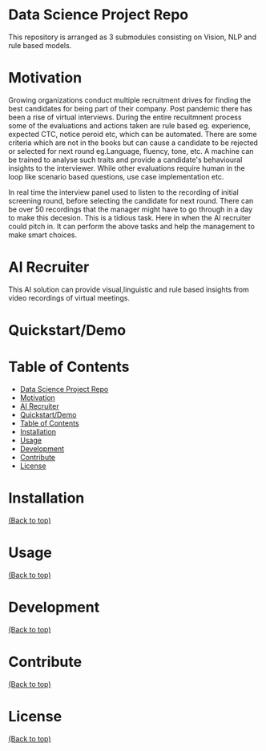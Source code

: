 # Data Science Project Repo
This repository is arranged as 3 submodules consisting on Vision, NLP and rule based models.

# Motivation
Growing organizations conduct multiple recruitment drives for finding the best candidates for being part of their company. Post pandemic there has been a rise of virtual interviews. During the entire recuitmnent process some of the evaluations and actions taken are rule based eg. experience, expected CTC, notice peroid etc, which can be automated. There are some criteria which are not in the books but can cause a candidate to be rejected or selected for next round eg.Language, fluency, tone, etc. A machine can be trained to analyse such traits and provide a candidate's behavioural insights to the interviewer.  While other evaluations require human in the loop like scenario based questions, use case implementation etc.

In real time the interview panel used to listen to the recording of initial screening round, before selecting the candidate for next round. There can be over 50 recordings that the manager might have to go through in a day to make this decesion. This is a tidious task. Here in when the AI recruiter could pitch in. It can perform the above tasks and help the management to make smart choices.

# AI Recruiter
This AI solution can provide visual,linguistic and rule based insights from video recordings of virtual meetings.

# Quickstart/Demo

# Table of Contents
- [Data Science Project Repo](#data-science-project-repo)
- [Motivation](#motivation)
- [AI Recruiter](#ai-recruiter)
- [Quickstart/Demo](#quickstartdemo)
- [Table of Contents](#table-of-contents)
- [Installation](#installation)
- [Usage](#usage)
- [Development](#development)
- [Contribute](#contribute)
- [License](#license)

# Installation
[(Back to top)](#table-of-contents)

# Usage
[(Back to top)](#table-of-contents)

# Development
[(Back to top)](#table-of-contents)

# Contribute
[(Back to top)](#table-of-contents)

# License
[(Back to top)](#table-of-contents)
